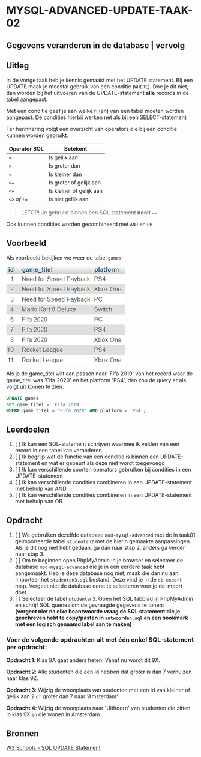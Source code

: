 # MYSQL-ADVANCED-UPDATE-TAAK-02

## Gegevens veranderen in de database | vervolg


## Uitleg

In de vorige taak heb je kennis gemaakt met het UPDATE statement. Bij een UPDATE maak je meestal gebruik van een conditie (`WHERE`). Doe je dit niet, dan worden bij het uitvoeren van de UPDATE-statement **alle** records in de tabel aangepast.

Met een conditie geef je aan welke rij(en) van een tabel moeten worden aangepast. De condities hierbij werken net als bij een SELECT-statement

Ter herinnering volgt een overzicht van operators die bij een conditie kunnen worden gebruikt:

Operator SQL | Betekent
--- | --- |
`=` | Is gelijk aan |
`>` | Is groter dan |
`<` | Is kleiner dan |
`>=` | Is groter of gelijk aan |
`<=` | Is kleiner of gelijk aan |
`<>` *of* `!=` | is niet gelijk aan |

> LETOP! Je gebruikt binnen een SQL statement **nooit** `==` 

Ook kunnen condities worden gecombineerd met `AND` en `OR`


## Voorbeeld

Als voorbeeld bekijken we weer de tabel `games`:

![Tabel games](img/games.png)

Als je de game_titel wilt aan passen naar 'Fifa 2019' van het record waar de game_titel was 'Fifa 2020' en het platform 'PS4', dan zou de query er als volgt uit komen te zien:

```SQL
UPDATE games
SET game_titel = 'Fifa 2019'
WHERE game_titel = 'Fifa 2020' AND platform = 'PS4';
```


## Leerdoelen

1. [ ] Ik kan een SQL-statement schrijven waarmee ik velden van een record in een tabel kan veranderen
2. [ ] Ik  begrijp wat de functie van een conditie is binnen een UPDATE-statement en wat er gebeurt als deze niet wordt toegevoegd
3. [ ] Ik kan verschillende soorten operators gebruiken bij condities in een UPDATE-statement
4. [ ] Ik kan verschillende condities combineren in een UPDATE-statement met behulp van AND
5. [ ] Ik kan verschillende condities combineren in een UPDATE-statement met behulp van OR

## Opdracht

1. [ ] We gebruiken dezelfde database `mod-mysql-advanced` met de in taak01 geimporteerde tabel `studenten2` met de hierin gemaakte aanpassingen. Als je dit nog niet hebt gedaan, ga dan naar stap 2. anders ga verder naar stap 3.
2. [ ] Om te beginnen open PhpMyAdmin in je browser en selecteer de database `mod-mysql-advanced` die je in een eerdere taak hebt aangemaakt. Heb je deze database nog niet, maak die dan nu aan. Importeer het `studenten3.sql` bestand. Deze vind je in de `db-export` map. Vergeet niet de database eerst te selecteren voor je de import doet.
3. [ ] Selecteer de tabel `studenten3`. Open het SQL tabblad in PhpMyAdmin en schrijf SQL queries om de gevraagde gegevens te tonen:  
   **(vergeet niet na elke beantwoorde vraag de SQL statement die je geschreven hebt te copy/pasten in `antwoorden.sql` en een bookmark met een logisch genaamd label aan te maken)**

### Voer de volgende opdrachten uit met één enkel SQL-statement per opdracht:

**Opdracht 1**: Klas 9A gaat anders heten. Vanaf nu wordt dit 9X.

**Opdracht 2**: Alle studenten die een id hebben dat groter is dan 7 verhuizen naar klas 9Z.

**Opdracht 3**: Wijzig de woonplaats van studenten met een id van kleiner of gelijk aan 2 `of` groter dan 7 naar 'Amsterdam'

**Opdracht 4**: Wijzig de woonplaats naar 'Uithoorn' van studenten die zitten in klas 9X `en` die wonen in Amsterdam





## Bronnen


[W3 Schools - SQL UPDATE Statement](https://www.w3schools.com/sql/sql_update.asp) 